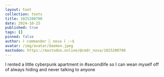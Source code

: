 ```yaml
---
layout: toot
collection: toots
title: 1025200700
date: 2024-10-25
published: true
tags: []
pinned: false
author: ⸸ commander ░ nova ⸸ :~$
avatar: /img/avatar/daemon.jpeg
mastodon: https://mastodon.online/@cmdr_nova/1025200700
---
```


I rented a little cyberpunk apartment in #secondlife so I can wean myself off of always hiding and never talking to anyone
